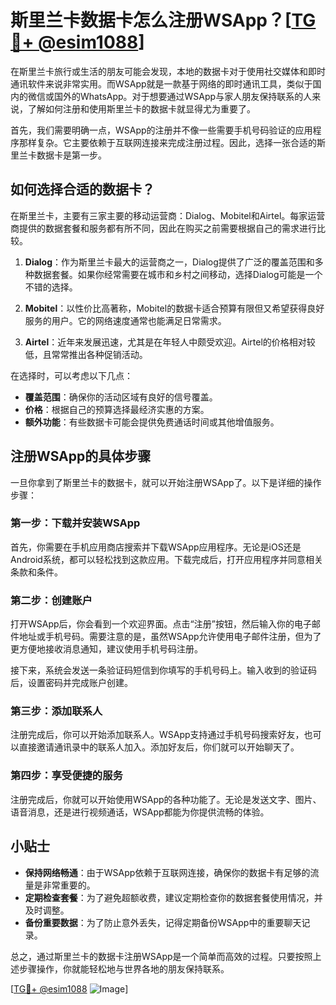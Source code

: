 # 斯里兰卡数据卡怎么注册WSApp？[[TG💪+ @esim1088](https://t.me/s/esim1088)]

在斯里兰卡旅行或生活的朋友可能会发现，本地的数据卡对于使用社交媒体和即时通讯软件来说非常实用。而WSApp就是一款基于网络的即时通讯工具，类似于国内的微信或国外的WhatsApp。对于想要通过WSApp与家人朋友保持联系的人来说，了解如何注册和使用斯里兰卡的数据卡就显得尤为重要了。

首先，我们需要明确一点，WSApp的注册并不像一些需要手机号码验证的应用程序那样复杂。它主要依赖于互联网连接来完成注册过程。因此，选择一张合适的斯里兰卡数据卡是第一步。

## 如何选择合适的数据卡？

在斯里兰卡，主要有三家主要的移动运营商：Dialog、Mobitel和Airtel。每家运营商提供的数据套餐和服务都有所不同，因此在购买之前需要根据自己的需求进行比较。

1. **Dialog**：作为斯里兰卡最大的运营商之一，Dialog提供了广泛的覆盖范围和多种数据套餐。如果你经常需要在城市和乡村之间移动，选择Dialog可能是一个不错的选择。
   
2. **Mobitel**：以性价比高著称，Mobitel的数据卡适合预算有限但又希望获得良好服务的用户。它的网络速度通常也能满足日常需求。

3. **Airtel**：近年来发展迅速，尤其是在年轻人中颇受欢迎。Airtel的价格相对较低，且常常推出各种促销活动。

在选择时，可以考虑以下几点：
- **覆盖范围**：确保你的活动区域有良好的信号覆盖。
- **价格**：根据自己的预算选择最经济实惠的方案。
- **额外功能**：有些数据卡可能会提供免费通话时间或其他增值服务。

## 注册WSApp的具体步骤

一旦你拿到了斯里兰卡的数据卡，就可以开始注册WSApp了。以下是详细的操作步骤：

### 第一步：下载并安装WSApp

首先，你需要在手机应用商店搜索并下载WSApp应用程序。无论是iOS还是Android系统，都可以轻松找到这款应用。下载完成后，打开应用程序并同意相关条款和条件。

### 第二步：创建账户

打开WSApp后，你会看到一个欢迎界面。点击“注册”按钮，然后输入你的电子邮件地址或手机号码。需要注意的是，虽然WSApp允许使用电子邮件注册，但为了更方便地接收消息通知，建议使用手机号码注册。

接下来，系统会发送一条验证码短信到你填写的手机号码上。输入收到的验证码后，设置密码并完成账户创建。

### 第三步：添加联系人

注册完成后，你可以开始添加联系人。WSApp支持通过手机号码搜索好友，也可以直接邀请通讯录中的联系人加入。添加好友后，你们就可以开始聊天了。

### 第四步：享受便捷的服务

注册完成后，你就可以开始使用WSApp的各种功能了。无论是发送文字、图片、语音消息，还是进行视频通话，WSApp都能为你提供流畅的体验。

## 小贴士

- **保持网络畅通**：由于WSApp依赖于互联网连接，确保你的数据卡有足够的流量是非常重要的。
- **定期检查套餐**：为了避免超额收费，建议定期检查你的数据套餐使用情况，并及时调整。
- **备份重要数据**：为了防止意外丢失，记得定期备份WSApp中的重要聊天记录。

总之，通过斯里兰卡的数据卡注册WSApp是一个简单而高效的过程。只要按照上述步骤操作，你就能轻松地与世界各地的朋友保持联系。

[[TG💪+ @esim1088](https://t.me/s/esim1088) ![Image](https://i.postimg.cc/4NQfJmqS/Snipaste-2025-05-13-00-14-12.png)]